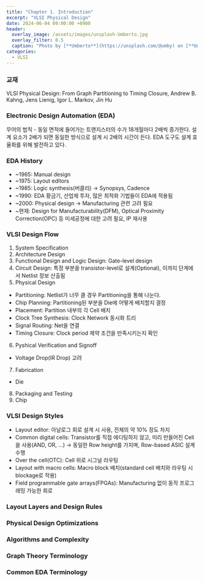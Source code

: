 ```yaml
---
title: "Chapter 1. Introduction"
excerpt: "VLSI Physical Design"
date: 2024-06-04 09:00:00 +0900
header:
  overlay_image: /assets/images/unsplash-Umberto.jpg
  overlay_filter: 0.5
  caption: "Photo by [**Umberto**](https://unsplash.com/@umby) on [**Unsplash**](https://unsplash.com/)"
categories:
  - VLSI
---
```


### 교재

VLSI Physical Design: From Graph Partitioning to Timing Closure, Andrew B. Kahng, Jens Lienig, Igor L. Markov, Jin Hu

### Electronic Design Automation (EDA)

무어의 법칙 - 동일 면적에 들어가는 트랜지스터의 수가 18개월마다 2배씩 증가한다.
설계 요소가 2배가 되면 동일한 방식으로 설계 시 2배의 시간이 든다.
EDA 도구도 설계 효율화를 위해 발전하고 있다.

### EDA History

- ~1965: Manual design
- ~1975: Layout editors
- ~1985: Logic synthesis(버클리) → Synopsys, Cadence
- ~1990: EDA 황금기, 산업체 투자, 많은 최적화 기법들이 EDA에 적용됨
- ~2000: Physical design → Manufacturing 관련 고려 필요
- ~현재: Design for Manufacturability(DFM), Optical Proximity Correction(OPC) 등 미세공정에 대한 고려 필요, IP 재사용

### VLSI Design Flow

1. System Specification
2. Architecture Design
3. Functional Design and Logic Design: Gate-level design
4. Circuit Design: 특정 부분을 transistor-level로 설계(Optional), 이까지 단계에서 Netlist 정보 산출됨
5. Physical Design
  - Partitioning: Netlist가 너무 클 경우 Partitioning을 통해 나눈다.
  - Chip Planning: Partitioning된 부분을 Die에 어떻게 배치할지 결정
  - Placement: Partition 내부의 각 Cell 배치
  - Clock Tree Synthesis: Clock Network 동시화 트리
  - Signal Routing: Net을 연결
  - Timing Closure: Clock period 제약 조건을 만족시키는지 확인
6. Pyshical Verification and Signoff
  - Voltage Drop(IR Drop) 고려
7. Fabrication
  - Die
8. Packaging and Testing
9.  Chip

### VLSI Design Styles

- Layout editor: 아날로그 회로 설계 시 사용, 전체의 약 10% 정도 차지
- Common digital cells: Transistor를 직접 에디팅하지 않고, 미리 만들어진 Cell을 사용(AND, OR, ...) → 동일한 Row height를 가지며, Row-based ASIC 설계 수행
- Over the cell(OTC): Cell 위로 시그널 라우팅
- Layout with macro cells: Macro block 배치(standard cell 배치와 라우팅 시 blockage로 작용)
- Field programmable gate arrays(FPGAs): Manufacturing 없이 동작 프로그래밍 가능한 회로

### Layout Layers and Design Rules

### Physical Design Optimizations

### Algorithms and Complexity

### Graph Theory Terminology

### Common EDA Terminology